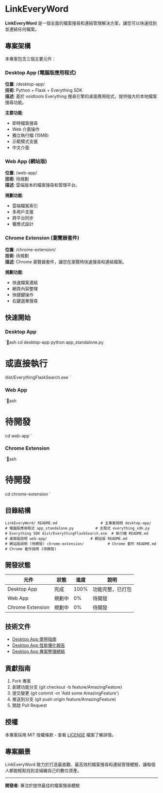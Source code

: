﻿# LinkEveryWord

 **LinkEveryWord** 是一個全面的檔案搜尋和連結管理解決方案，讓您可以快速找到並連結任何檔案。

##  專案架構

本專案包含三個主要元件：

###  Desktop App (電腦版應用程式)
**位置**: /desktop-app/  
**技術**: Python + Flask + Everything SDK  
**描述**: 基於 voidtools Everything 搜尋引擎的桌面應用程式，提供強大的本地檔案搜尋功能。

**主要功能**:
-  即時檔案搜尋
-  Web 介面操作
-  獨立執行檔 (15MB)
-  示範模式支援
-  中文介面

###  Web App (網站版)
**位置**: /web-app/  
**技術**: 待規劃  
**描述**: 雲端版本的檔案搜尋和管理平台。

**規劃功能**:
-  雲端檔案索引
-  多用戶支援
-  跨平台同步
-  響應式設計

###  Chrome Extension (瀏覽器套件)
**位置**: /chrome-extension/  
**技術**: 待規劃  
**描述**: Chrome 瀏覽器套件，讓您在瀏覽時快速搜尋和連結檔案。

**規劃功能**:
-  快速檔案連結
-  網頁內容整理
-  快捷鍵操作
-  右鍵選單搜尋

##  快速開始

### Desktop App
`ash
cd desktop-app
python app_standalone.py
# 或直接執行
dist/EverythingFlaskSearch.exe
`

### Web App
`ash
# 待開發
cd web-app
`

### Chrome Extension
`ash
# 待開發
cd chrome-extension
`

##  目錄結構

`
LinkEveryWord/
  README.md                    # 主專案說明
  desktop-app/                # 電腦版應用程式
    app_standalone.py          # 主程式
    everything_sdk.py          # Everything SDK
    dist/EverythingFlaskSearch.exe  # 執行檔
    README.md                  # 桌面版說明
  web-app/                    # 網站版
    README.md                  # 網站版說明 (待開發)
  chrome-extension/           # Chrome 套件
     README.md                  # Chrome 套件說明 (待開發)
`

##  開發狀態

| 元件 | 狀態 | 進度 | 說明 |
|------|------|------|------|
|  Desktop App |  完成 | 100% | 功能完整，已打包 |
|  Web App |  規劃中 | 0% | 待開發 |
|  Chrome Extension |  規劃中 | 0% | 待開發 |

##  技術文件

- [Desktop App 使用指南](desktop-app/README.md)
- [Desktop App 性能優化報告](desktop-app/PERFORMANCE_OPTIMIZATION.md)
- [Desktop App 專案整理總結](desktop-app/PROJECT_CLEANUP_SUMMARY.md)

##  貢獻指南

1. Fork 專案
2. 創建功能分支 (git checkout -b feature/AmazingFeature)
3. 提交變更 (git commit -m 'Add some AmazingFeature')
4. 推送到分支 (git push origin feature/AmazingFeature)
5. 開啟 Pull Request

##  授權

本專案採用 MIT 授權條款 - 查看 [LICENSE](LICENSE) 檔案了解詳情。

##  專案願景

LinkEveryWord 致力於打造最直觀、最高效的檔案搜尋和連結管理體驗，讓每個人都能輕鬆找到並組織自己的數位資產。

---

**開發者**: 專注於提供最佳的檔案搜尋體驗 
